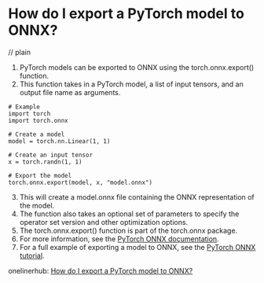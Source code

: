 # How do I export a PyTorch model to ONNX?
// plain

1. PyTorch models can be exported to ONNX using the torch.onnx.export() function.
2. This function takes in a PyTorch model, a list of input tensors, and an output file name as arguments.
```
# Example
import torch
import torch.onnx

# Create a model
model = torch.nn.Linear(1, 1)

# Create an input tensor
x = torch.randn(1, 1)

# Export the model
torch.onnx.export(model, x, "model.onnx")
```
3. This will create a model.onnx file containing the ONNX representation of the model.
4. The function also takes an optional set of parameters to specify the operator set version and other optimization options.
5. The torch.onnx.export() function is part of the torch.onnx package.
6. For more information, see the [PyTorch ONNX documentation](https://pytorch.org/docs/stable/onnx.html).
7. For a full example of exporting a model to ONNX, see the [PyTorch ONNX tutorial](https://pytorch.org/tutorials/advanced/super_resolution_with_onnxruntime.html).

onelinerhub: [How do I export a PyTorch model to ONNX?](https://onelinerhub.com/python-pytorch/how-do-i-export-a-pytorch-model-to-onnx)